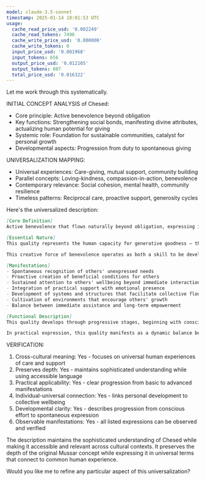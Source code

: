 ```yaml
---
model: claude-3.5-sonnet
timestamp: 2025-01-14 18:01:53 UTC
usage:
  cache_read_price_usd: '0.002249'
  cache_read_tokens: 7496
  cache_write_price_usd: '0.000000'
  cache_write_tokens: 0
  input_price_usd: '0.001968'
  input_tokens: 656
  output_price_usd: '0.012105'
  output_tokens: 807
  total_price_usd: '0.016322'
---
```


Let me work through this systematically.

INITIAL CONCEPT ANALYSIS of Chesed:
- Core principle: Active benevolence beyond obligation
- Key functions: Strengthening social bonds, manifesting divine attributes, actualizing human potential for giving
- Systemic role: Foundation for sustainable communities, catalyst for personal growth
- Developmental aspects: Progression from duty to spontaneous giving

UNIVERSALIZATION MAPPING:
- Universal experiences: Care-giving, mutual support, community building
- Parallel concepts: Loving-kindness, compassion-in-action, benevolence
- Contemporary relevance: Social cohesion, mental health, community resilience
- Timeless patterns: Reciprocal care, proactive support, generosity cycles

Here's the universalized description:

```markdown
[Core Definition]
Active benevolence that flows naturally beyond obligation, expressing itself through genuine care and practical support for others. This quality manifests as a spontaneous impulse to contribute to others' wellbeing, transcending mere duty to become an authentic expression of human interconnection and shared flourishing.

[Essential Nature]
This quality represents the human capacity for generative goodness – the ability to actively create positive experiences and conditions for others without external compulsion or expectation of return. It differs from simple kindness or compassion in its proactive nature and sustainable expression. Rather than merely responding to immediate needs, it continuously seeks opportunities to enhance others' lives, forming a bridge between individual development and collective wellbeing.

This creative force of benevolence operates as both a skill to be developed and a natural expression of human potential, combining practical action with emotional authenticity. It manifests through increasingly subtle forms of awareness and action, evolving from conscious effort to spontaneous expression.

[Manifestations]
- Spontaneous recognition of others' unexpressed needs
- Proactive creation of beneficial conditions for others
- Sustained attention to others' wellbeing beyond immediate interactions
- Integration of practical support with emotional presence
- Development of systems and structures that facilitate collective flourishing
- Cultivation of environments that encourage others' growth
- Balance between immediate assistance and long-term empowerment

[Functional Description]
This quality develops through progressive stages, beginning with conscious acts of giving and evolving toward spontaneous beneficence. Initially, it requires deliberate attention to others' needs and intentional override of self-focused tendencies. Through consistent practice, it becomes increasingly natural, leading to heightened awareness of interconnection and expanded capacity for positive impact. The development process involves both internal refinement of perception and external refinement of action.

In practical expression, this quality manifests as a dynamic balance between immediate responsiveness and sustainable support. It operates through multiple channels simultaneously: direct personal assistance, creation of supportive environments, and development of beneficial systems. Its impact extends beyond individual interactions to shape collective culture and social structures, creating regenerative cycles of mutual support and shared growth.
```

VERIFICATION:
1. Cross-cultural meaning: Yes - focuses on universal human experiences of care and support
2. Preserves depth: Yes - maintains sophisticated understanding while using accessible language
3. Practical applicability: Yes - clear progression from basic to advanced manifestations
4. Individual-universal connection: Yes - links personal development to collective wellbeing
5. Developmental clarity: Yes - describes progression from conscious effort to spontaneous expression
6. Observable manifestations: Yes - all listed expressions can be observed and verified

The description maintains the sophisticated understanding of Chesed while making it accessible and relevant across cultural contexts. It preserves the depth of the original Mussar concept while expressing it in universal terms that connect to common human experience.

Would you like me to refine any particular aspect of this universalization?